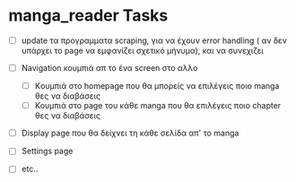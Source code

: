 # manga_reader Tasks
- [ ] update τα προγραμματα scraping, για να έχουν error handling ( αν δεν υπάρχει το page να εμφανίζει σχετικό μήνυμα), και να συνεχιζει
- [ ] Navigation κουμπιά απ το ένα screen στο αλλο
    - [ ] Κoυμπιά στο homepage που θα μπορείς να επιλέγεις ποιο manga θες να διαβάσεις
    - [ ] Κουμπιά στο page του κάθε manga που θα επιλέγεις ποιο chapter θες να διαβάσεις
- [ ] Display page που θα δείχνει τη κάθε σελίδα απ' το manga
- [ ] Settings page
- [ ] etc..

